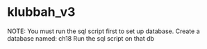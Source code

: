 # klubbah_v3

NOTE: You must run the sql script first to set up database.
Create a database named: ch18
Run the sql script on that db
